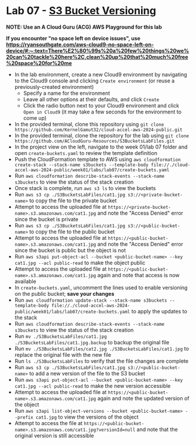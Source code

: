# Lab 07 - [S3 Bucket Versioning](https://learn.acloud.guru/handson/c3870bf7-5d98-44fe-acf5-4c0bbdddb3d9)

**NOTE: Use an A Cloud Guru (ACG) AWS Playground for this lab**

**If you encounter "no space left on device issues", use https://ryansouthgate.com/aws-cloud9-no-space-left-on-device/#:~:text=There%E2%80%99s%20a%20few%20things%20we%20can%20tackle%20here%2C,clean%20up%20that%20much%20free%20space%20for%20me**

* In the lab environment, create a new Cloud9 environment by navigating to the Cloud9 console and clicking `Create environment` (or reuse a previously-created environment)
    - Specify a name for the environment
    - Leave all other options at their defaults, and click `Create`
    - Click the radio button next to your Cloud9 environment and click `Open in Cloud9` (it may take a few seconds for the environment to come up)
* In the provided terminal, clone this repository using `git clone https://github.com/KernelGamut32/cloud-accel-aws-2024-public.git`
* In the provided terminal, clone the repository for the lab using `git clone https://github.com/ACloudGuru-Resources/S3BucketsLabFiles.git`
* In the project view on the left, navigate to the week 01/lab 07 folder and open `create-buckets.yaml` to review the template definition
* Push the CloudFormation template to AWS using `aws cloudformation create-stack --stack-name s3buckets --template-body file://./cloud-accel-aws-2024-public/week01/labs/lab07/create-buckets.yaml`
* Run `aws cloudformation describe-stack-events --stack-name s3buckets` to view the status of the stack creation
* Once stack is complete, run `aws s3 ls` to view the buckets
* Run `aws s3 cp ./S3BucketsLabFiles/cat1.jpg s3://<private-bucket-name>` to copy the file to the private bucket
* Attempt to access the uploaded file at `https://<private-bucket-name>.s3.amazonaws.com/cat1.jpg` and note the "Access Denied" error since the bucket is private
* Run `aws s3 cp ./S3BucketsLabFiles/cat1.jpg s3://<public-bucket-name>` to copy the file to the public bucket
* Attempt to access the uploaded file at `https://<public-bucket-name>.s3.amazonaws.com/cat1.jpg` and note the "Access Denied" error since the bucket is public but the object is not
* Run `aws s3api put-object-acl --bucket <public-bucket-name> --key cat1.jpg --acl public-read` to make the object public
* Attempt to access the uploaded file at `https://<public-bucket-name>.s3.amazonaws.com/cat1.jpg` again and note that access is now available
* In `create-buckets.yaml`, uncomment the lines used to enable versioning on the public bucket; **save your changes**
* Run `aws cloudformation update-stack --stack-name s3buckets --template-body file://./cloud-accel-aws-2024-public/week01/labs/lab07/create-buckets.yaml` to apply the updates to the stack
* Run `aws cloudformation describe-stack-events --stack-name s3buckets` to view the status of the stack creation
* Run `mv ./S3BucketsLabFiles/cat1.jpg ./S3BucketsLabFiles/cat1.jpg.backup` to backup the original file
* Run `mv ./S3BucketsLabFiles/cat2.jpg ./S3BucketsLabFiles/cat1.jpg` to replace the original file with the new file
* Run `ls ./S3BucketsLabFiles` to verify that the file changes are complete
* Run `aws s3 cp ./S3BucketsLabFiles/cat1.jpg s3://<public-bucket-name>` to add a new version of the file to the S3 bucket
* Run `aws s3api put-object-acl --bucket <public-bucket-name> --key cat1.jpg --acl public-read` to make the new version accessible
* Attempt to access the uploaded file at `https://<public-bucket-name>.s3.amazonaws.com/cat1.jpg` again and note the updated version of the object
* Run `aws s3api list-object-versions --bucket <public-bucket-name> --prefix cat1.jpg` to view the versions of the object
* Attempt to access the file at `https://<public-bucket-name>.s3.amazonaws.com/cat1.jpg?versionId=null` and note that the original version is still accessible
